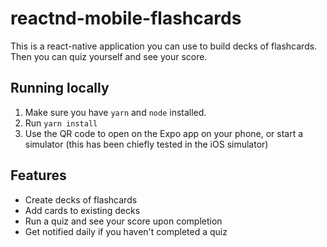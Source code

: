 # reactnd-mobile-flashcards

This is a react-native application you can use to build decks of flashcards.
Then you can quiz yourself and see your score.

## Running locally

1. Make sure you have `yarn` and `node` installed.
2. Run `yarn install`
3. Use the QR code to open on the Expo app on your phone, or start a simulator
(this has been chiefly tested in the iOS simulator)

## Features

* Create decks of flashcards
* Add cards to existing decks
* Run a quiz and see your score upon completion
* Get notified daily if you haven't completed a quiz
